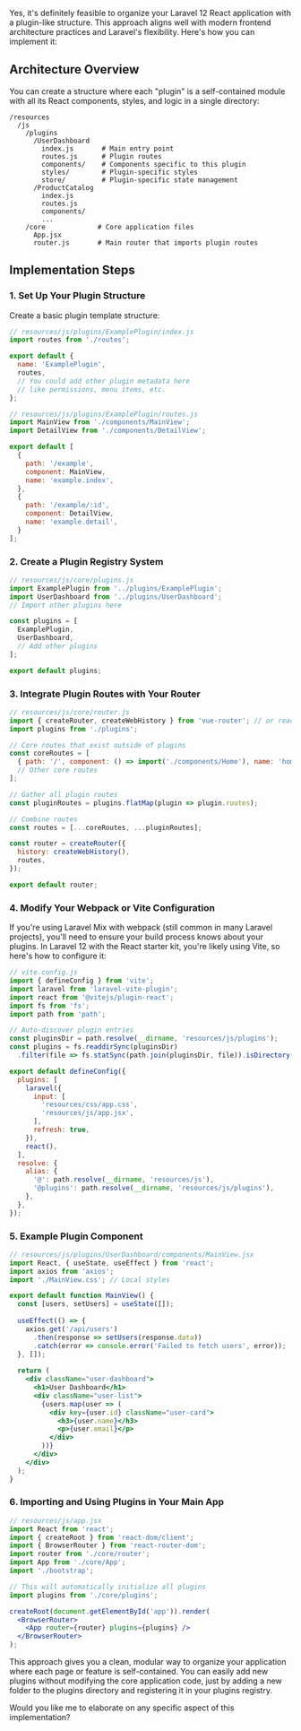 Yes, it's definitely feasible to organize your Laravel 12 React application with a plugin-like structure. This approach aligns well with modern frontend architecture practices and Laravel's flexibility. Here's how you can implement it:

## Architecture Overview

You can create a structure where each "plugin" is a self-contained module with all its React components, styles, and logic in a single directory:

```
/resources
  /js
    /plugins
      /UserDashboard
        index.js       # Main entry point
        routes.js      # Plugin routes
        components/    # Components specific to this plugin
        styles/        # Plugin-specific styles
        store/         # Plugin-specific state management
      /ProductCatalog
        index.js
        routes.js
        components/
        ...
    /core             # Core application files
      App.jsx
      router.js       # Main router that imports plugin routes
```

## Implementation Steps

### 1. Set Up Your Plugin Structure

Create a basic plugin template structure:

```javascript
// resources/js/plugins/ExamplePlugin/index.js
import routes from './routes';

export default {
  name: 'ExamplePlugin',
  routes,
  // You could add other plugin metadata here
  // like permissions, menu items, etc.
};
```

```javascript
// resources/js/plugins/ExamplePlugin/routes.js
import MainView from './components/MainView';
import DetailView from './components/DetailView';

export default [
  {
    path: '/example',
    component: MainView,
    name: 'example.index',
  },
  {
    path: '/example/:id',
    component: DetailView,
    name: 'example.detail',
  }
];
```

### 2. Create a Plugin Registry System

```javascript
// resources/js/core/plugins.js
import ExamplePlugin from '../plugins/ExamplePlugin';
import UserDashboard from '../plugins/UserDashboard';
// Import other plugins here

const plugins = [
  ExamplePlugin,
  UserDashboard,
  // Add other plugins
];

export default plugins;
```

### 3. Integrate Plugin Routes with Your Router

```javascript
// resources/js/core/router.js
import { createRouter, createWebHistory } from 'vue-router'; // or react-router equivalent
import plugins from './plugins';

// Core routes that exist outside of plugins
const coreRoutes = [
  { path: '/', component: () => import('./components/Home'), name: 'home' },
  // Other core routes
];

// Gather all plugin routes
const pluginRoutes = plugins.flatMap(plugin => plugin.routes);

// Combine routes
const routes = [...coreRoutes, ...pluginRoutes];

const router = createRouter({
  history: createWebHistory(),
  routes,
});

export default router;
```

### 4. Modify Your Webpack or Vite Configuration

If you're using Laravel Mix with webpack (still common in many Laravel projects), you'll need to ensure your build process knows about your plugins. In Laravel 12 with the React starter kit, you're likely using Vite, so here's how to configure it:

```javascript
// vite.config.js
import { defineConfig } from 'vite';
import laravel from 'laravel-vite-plugin';
import react from '@vitejs/plugin-react';
import fs from 'fs';
import path from 'path';

// Auto-discover plugin entries
const pluginsDir = path.resolve(__dirname, 'resources/js/plugins');
const plugins = fs.readdirSync(pluginsDir)
  .filter(file => fs.statSync(path.join(pluginsDir, file)).isDirectory());

export default defineConfig({
  plugins: [
    laravel({
      input: [
        'resources/css/app.css',
        'resources/js/app.jsx',
      ],
      refresh: true,
    }),
    react(),
  ],
  resolve: {
    alias: {
      '@': path.resolve(__dirname, 'resources/js'),
      '@plugins': path.resolve(__dirname, 'resources/js/plugins'),
    },
  },
});
```

### 5. Example Plugin Component

```jsx
// resources/js/plugins/UserDashboard/components/MainView.jsx
import React, { useState, useEffect } from 'react';
import axios from 'axios';
import './MainView.css'; // Local styles

export default function MainView() {
  const [users, setUsers] = useState([]);
  
  useEffect(() => {
    axios.get('/api/users')
      .then(response => setUsers(response.data))
      .catch(error => console.error('Failed to fetch users', error));
  }, []);
  
  return (
    <div className="user-dashboard">
      <h1>User Dashboard</h1>
      <div className="user-list">
        {users.map(user => (
          <div key={user.id} className="user-card">
            <h3>{user.name}</h3>
            <p>{user.email}</p>
          </div>
        ))}
      </div>
    </div>
  );
}
```

### 6. Importing and Using Plugins in Your Main App

```jsx
// resources/js/app.jsx
import React from 'react';
import { createRoot } from 'react-dom/client';
import { BrowserRouter } from 'react-router-dom';
import router from './core/router';
import App from './core/App';
import './bootstrap';

// This will automatically initialize all plugins
import plugins from './core/plugins';

createRoot(document.getElementById('app')).render(
  <BrowserRouter>
    <App router={router} plugins={plugins} />
  </BrowserRouter>
);
```

This approach gives you a clean, modular way to organize your application where each page or feature is self-contained. You can easily add new plugins without modifying the core application code, just by adding a new folder to the plugins directory and registering it in your plugins registry.

Would you like me to elaborate on any specific aspect of this implementation?
